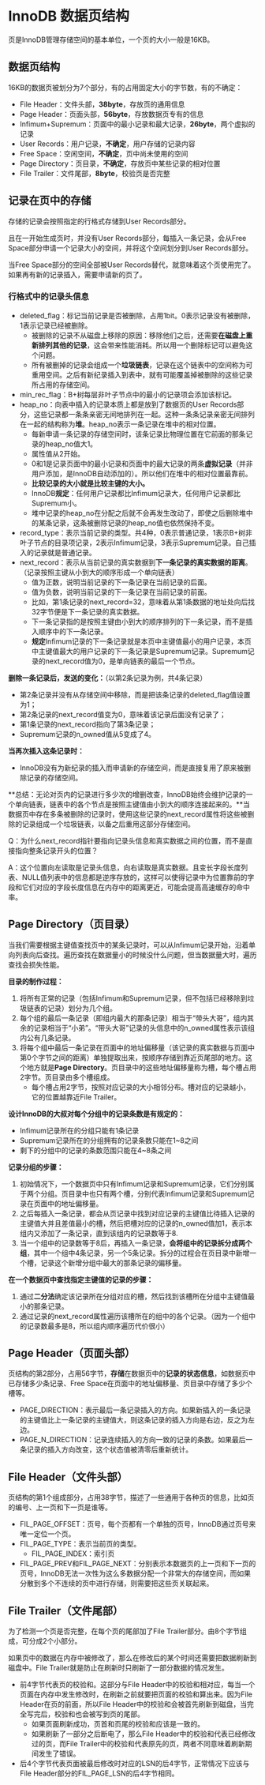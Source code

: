 # InnoDB 数据页结构

页是InnoDB管理存储空间的基本单位，一个页的大小一般是16KB。

## 数据页结构

16KB的数据页被划分为7个部分，有的占用固定大小的字节数，有的不确定：

- File Header：文件头部，**38byte**，存放页的通用信息
- Page Header：页面头部，**56byte**，存放数据页专有的信息
- Infimum+Supremum：页面中的最小记录和最大记录，**26byte**，两个虚拟的记录
- User Records：用户记录，**不确定**，用户存储的记录内容
- Free Space：空闲空间，**不确定**，页中尚未使用的空间
- Page Directory：页目录，**不确定**，存放页中某些记录的相对位置
- File Trailer：文件尾部，**8byte**，校验页是否完整

## 记录在页中的存储

存储的记录会按照指定的行格式存储到User Records部分。

且在一开始生成页时，并没有User Records部分，每插入一条记录，会从Free Space部分申请一个记录大小的空间，并将这个空间划分到User Records部分。

当Free Space部分的空间全部被User Records替代，就意味着这个页使用完了。如果再有新的记录插入，需要申请新的页了。

### 行格式中的记录头信息

- deleted_flag：标记当前记录是否被删除，占用1bit。0表示记录没有被删除，1表示记录已经被删除。
  - 被删除的记录不从磁盘上移除的原因：移除他们之后，还需要**在磁盘上重新排列其他的记录**，这会带来性能消耗。所以用一个删除标记可以避免这个问题。
  - 所有被删掉的记录会组成一个**垃圾链表**，记录在这个链表中的空间称为可重用空间。之后有新纪录插入到表中，就有可能覆盖掉被删除的这些记录所占用的存储空间。
- min_rec_flag：B+树每层非叶子节点中的最小的记录项会添加该标记。
- heap_no：向表中插入的记录本质上都是放到了数据页的User Records部分，这些记录都一条条亲密无间地排列在一起。这种一条条记录亲密无间排列在一起的结构称为**堆**。heap_no表示一条记录在堆中的相对位置。
  - 每新申请一条记录的存储空间时，该条记录比物理位置在它前面的那条记录的heap_no值大1。
  - 属性值从2开始。
  - 0和1是记录页面中的最小记录和页面中的最大记录的两条**虚拟记录**（并非用户添加，是InnoDB自动添加的）。所以他们在堆中的相对位置最靠前。
  - **比较记录的大小就是比较主键的大小。**
  - InnoDB**规定**：任何用户记录都比Infimum记录大，任何用户记录都比Supremum小。
  - 堆中记录的heap_no在分配之后就不会再发生改动了，即使之后删除堆中的某条记录，这条被删除记录的heap_no值也依然保持不变。
- record_type：表示当前记录的类型。共4种，0表示普通记录，1表示B+树非叶子节点的目录项记录，2表示Infimum记录，3表示Supremum记录。自己插入的记录就是普通记录。
- next_record：表示从当前记录的真实数据到**下一条记录的真实数据的距离**。（记录按照主键从小到大的顺序形成一个单向链表）
  - 值为正数，说明当前记录的下一条记录在当前记录的后面。
  - 值为负数，说明当前记录的下一条记录在当前记录的前面。
  - 比如，第1条记录的next_record=32，意味着从第1条数据的地址处向后找32字节便是下一条记录的真实数据。
  - 下一条记录指的是按照主键由小到大的顺序排列的下一条记录，而不是插入顺序中的下一条记录。
  - **规定**Infimum记录的下一条记录就是本页中主键值最小的用户记录，本页中主键值最大的用户记录的下一条记录是Supremum记录。Supremum记录的next_record值为0，是单向链表的最后一个节点。

**删除一条记录后，发送的变化：**（以第2条记录为例，共4条记录）

- 第2条记录并没有从存储空间中移除，而是把该条记录的deleted_flag值设置为1；
- 第2条记录的next_record值变为0，意味着该记录后面没有记录了；
- 第1条记录的next_record指向了第3条记录；
- Supremum记录的n_owned值从5变成了4。

**当再次插入这条记录时：**

- InnoDB没有为新纪录的插入而申请新的存储空间，而是直接复用了原来被删除记录的存储空间。

**总结：无论对页内的记录进行多少次的增删改查，InnoDB始终会维护记录的一个单向链表，链表中的各个节点是按照主键值由小到大的顺序连接起来的。**当数据页中存在多条被删除的记录时，使用这些记录的next_record属性将这些被删除的记录组成一个垃圾链表，以备之后重用这部分存储空间。

Q：为什么next_record指针要指向记录头信息和真实数据之间的位置，而不是直接指向整条记录开头的位置？

A：这个位置向左读取是记录头信息，向右读取是真实数据。且变长字段长度列表、NULL值列表中的信息都是逆序存放的，这样可以使得记录中为位置靠前的字段和它们对应的字段长度信息在内存中的距离更近，可能会提高高速缓存的命中率。

## Page Directory（页目录）

当我们需要根据主键值查找页中的某条记录时，可以从Infimum记录开始，沿着单向列表向后查找。遍历查找在数据量小的时候没什么问题，但当数据量大时，遍历查找会损失性能。

**目录的制作过程：**

1. 将所有正常的记录（包括Infimum和Supremum记录，但不包括已经移除到垃圾链表的记录）划分为几个组。
2. 每个组的最后一条记录（即组内最大的那条记录）相当于“带头大哥”，组内其余的记录相当于“小弟”。“带头大哥”记录的头信息中的n_owned属性表示该组内公有几条记录。
3. 将每个组中最后一条记录在页面中的地址偏移量（该记录的真实数据与页面中第0个字节之间的距离）单独提取出来，按顺序存储到靠近页尾部的地方。这个地方就是**Page Directory**。页目录中的这些地址偏移量称为槽，每个槽占用2字节。页目录由多个槽组成。
   - 每个槽占用2字节，按照对应记录的大小相邻分布。槽对应的记录越小，它的位置越靠近File Trailer。

**设计InnoDB的大叔对每个分组中的记录条数是有规定的：**

- Infimum记录所在的分组只能有1条记录
- Supremum记录所在的分组拥有的记录条数只能在1~8之间
- 剩下的分组中的记录的条数范围只能在4~8条之间

**记录分组的步骤：**

1. 初始情况下，一个数据页中只有Infimum记录和Supremum记录，它们分别属于两个分组。页目录中也只有两个槽，分别代表Infimum记录和Supremum记录在页面中的地址偏移量。
2. 之后每插入一条记录，都会从页记录中找到对应记录的主键值比待插入记录的主键值大并且差值最小的槽，然后把槽对应的记录的n_owned值加1，表示本组内又添加了一条记录，直到该组内的记录数等于8.
3. 当一个组中的记录数等于8后，再插入一条记录，**会将组中的记录拆分成两个组**，其中一个组中4条记录，另一个5条记录。拆分的过程会在页目录中新增一个槽，记录这个新增分组中最大的那条记录的偏移量。

**在一个数据页中查找指定主键值的记录的步骤：**

1. 通过**二分法**确定该记录所在分组对应的槽，然后找到该槽所在分组中主键值最小的那条记录。
2. 通过记录的next_record属性遍历该槽所在的组中的各个记录。（因为一个组中的记录数最多是8，所以组内顺序遍历代价很小）

## Page Header（页面头部）

页结构的第2部分，占用56字节，**存储**在数据页中的**记录的状态信息**，如数据页中已存储多少条记录、Free Space在页面中的地址偏移量、页目录中存储了多少个槽等。

- PAGE_DIRECTION：表示最后一条记录插入的方向。如果新插入的一条记录的主键值比上一条记录的主键值大，则这条记录的插入方向是右边，反之为左边。
- PAGE_N_DIRECTION：记录连续插入的方向一致的记录的条数。如果最后一条记录的插入方向改变，这个状态值被清零后重新统计。

## File Header（文件头部）

页结构的第1个组成部分，占用38字节，描述了一些通用于各种页的信息，比如页的编号、上一页和下一页是谁等。

- FIL_PAGE_OFFSET：页号，每个页都有一个单独的页号，InnoDB通过页号来唯一定位一个页。
- FIL_PAGE_TYPE：表示当前页的类型。
  - FIL_PAGE_INDEX：索引页
- FIL_PAGE_PREV和FIL_PAGE_NEXT：分别表示本数据页的上一页和下一页的页号，InnoDB无法一次性为这么多数据分配一个非常大的存储空间，而如果分散到多个不连续的页中进行存储，则需要把这些页关联起来。

## File Trailer（文件尾部）

为了检测一个页是否完整，在每个页的尾部加了File Trailer部分。由8个字节组成，可分成2个小部分。

如果页中的数据在内存中被修改了，那么在修改后的某个时间还需要把数据刷新到磁盘中。File Trailer就是防止在刷新时只刷新了一部分数据的情况发生。

- 前4字节代表页的校验和。这部分与File Header中的校验和相对应，每当一个页面在内存中发生修改时，在刷新之前就要把页面的校验和算出来。因为File Header在页的前面，所以File Header中的校验和会被首先刷新到磁盘，当完全写完后，校验和也会被写到页的尾部。
  - 如果页面刷新成功，页首和页尾的校验和应该是一致的。
  - 如果刷新了一部分之后断电了，那么File Header中的校验和代表已经修改过的页，而File Trailer中的校验和代表原先的页，两者不同意味着刷新期间发生了错误。
- 后4个字节代表页面被最后修改时对应的LSN的后4字节，正常情况下应该与File Header部分的FIL_PAGE_LSN的后4字节相同。



